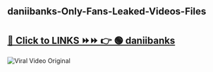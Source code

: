 
 ## daniibanks-Only-Fans-Leaked-Videos-Files

# <h2><a href="https://mediaupload.pro?daniibanks">🔗 Click to LINKS ⏩⏩ 👉 🟢 daniibanks </a></h2>

<a href="https://mediaupload.pro?daniibanks" rel="nofollow" data-target="animated-image.originalLink"><img src="https://i.ibb.co.com/xMMVF88/686577567.gif" alt="Viral Video Original" style="max-width: 100%; display: inline-block;" data-target="animated-image.originalImage"></a>